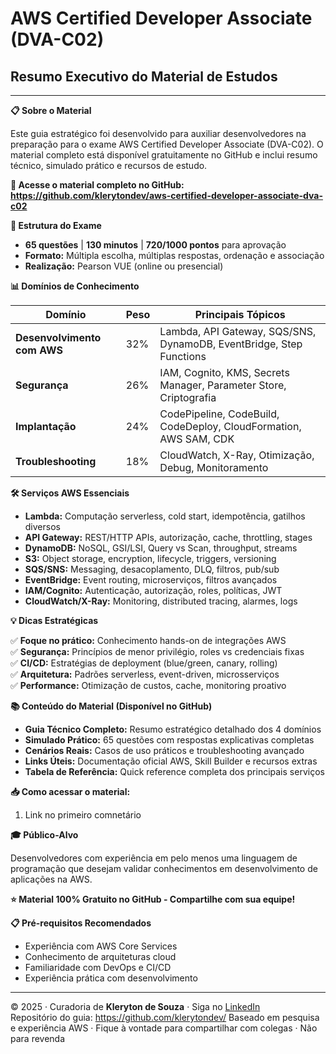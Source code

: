 # AWS Certified Developer Associate (DVA-C02)
## Resumo Executivo do Material de Estudos

---

**📋 Sobre o Material**

Este guia estratégico foi desenvolvido para auxiliar desenvolvedores na preparação para o exame AWS Certified Developer Associate (DVA-C02). O material completo está disponível gratuitamente no GitHub e inclui resumo técnico, simulado prático e recursos de estudo.

**🔗 Acesse o material completo no GitHub:**  
**https://github.com/klerytondev/aws-certified-developer-associate-dva-c02**

**🎯 Estrutura do Exame**
- **65 questões** | **130 minutos** | **720/1000 pontos** para aprovação
- **Formato:** Múltipla escolha, múltiplas respostas, ordenação e associação
- **Realização:** Pearson VUE (online ou presencial)

**📊 Domínios de Conhecimento**

| Domínio | Peso | Principais Tópicos |
|---------|------|-------------------|
| **Desenvolvimento com AWS** | 32% | Lambda, API Gateway, SQS/SNS, DynamoDB, EventBridge, Step Functions |
| **Segurança** | 26% | IAM, Cognito, KMS, Secrets Manager, Parameter Store, Criptografia |
| **Implantação** | 24% | CodePipeline, CodeBuild, CodeDeploy, CloudFormation, AWS SAM, CDK |
| **Troubleshooting** | 18% | CloudWatch, X-Ray, Otimização, Debug, Monitoramento |

**🛠️ Serviços AWS Essenciais**

- **Lambda:** Computação serverless, cold start, idempotência, gatilhos diversos
- **API Gateway:** REST/HTTP APIs, autorização, cache, throttling, stages
- **DynamoDB:** NoSQL, GSI/LSI, Query vs Scan, throughput, streams
- **S3:** Object storage, encryption, lifecycle, triggers, versioning
- **SQS/SNS:** Messaging, desacoplamento, DLQ, filtros, pub/sub
- **EventBridge:** Event routing, microserviços, filtros avançados
- **IAM/Cognito:** Autenticação, autorização, roles, políticas, JWT
- **CloudWatch/X-Ray:** Monitoring, distributed tracing, alarmes, logs

**💡 Dicas Estratégicas**

✅ **Foque no prático:** Conhecimento hands-on de integrações AWS  
✅ **Segurança:** Princípios de menor privilégio, roles vs credenciais fixas  
✅ **CI/CD:** Estratégias de deployment (blue/green, canary, rolling)  
✅ **Arquitetura:** Padrões serverless, event-driven, microsserviços  
✅ **Performance:** Otimização de custos, cache, monitoring proativo  

**📚 Conteúdo do Material (Disponível no GitHub)**

- **Guia Técnico Completo:** Resumo estratégico detalhado dos 4 domínios
- **Simulado Prático:** 65 questões com respostas explicativas completas
- **Cenários Reais:** Casos de uso práticos e troubleshooting avançado
- **Links Úteis:** Documentação oficial AWS, Skill Builder e recursos extras
- **Tabela de Referência:** Quick reference completa dos principais serviços

**📥 Como acessar o material:**
1. Link no primeiro comnetário

**🎓 Público-Alvo**

Desenvolvedores com experiência em pelo menos uma linguagem de programação que desejam validar conhecimentos em desenvolvimento de aplicações na AWS.

**⭐ Material 100% Gratuito no GitHub - Compartilhe com sua equipe!**

**📋 Pré-requisitos Recomendados**
- Experiência com AWS Core Services
- Conhecimento de arquiteturas cloud
- Familiaridade com DevOps e CI/CD
- Experiência prática com desenvolvimento

---

© 2025 · Curadoria de **Kleryton de Souza** · Siga no [LinkedIn](https://www.linkedin.com/in/kleryton-souza/)  
Repositório do guia: https://github.com/klerytondev/
Baseado em pesquisa e experiência AWS · Fique à vontade para compartilhar com colegas · Não para revenda
